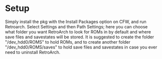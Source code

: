 # Setup

Simply install the pkg with the Install Packages option on CFW, and run Retroarch. Select Settings and then Path Settings; here you can choose what folder you want RetroArch to look for ROMs in by default and where save files and savestates will be stored. It is suggested to create the folder "/dev_hdd0/ROMS" to hold ROMs, and to create another folder "/dev_hdd0/ROMS/saves" to hold save files and savestates in case you ever need to uninstall RetroArch.
